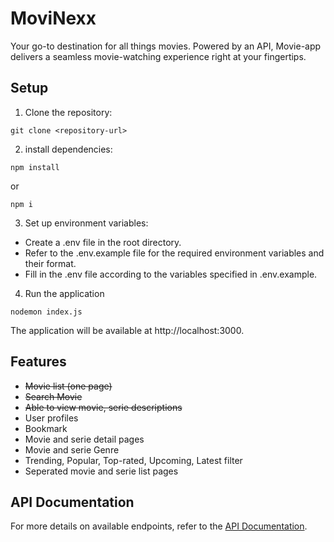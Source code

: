# MoviNexx

Your go-to destination for all things movies. Powered by an API, Movie-app delivers a seamless movie-watching experience right at your fingertips.

## Setup

1. Clone the repository:

```
git clone <repository-url>
```

2. install dependencies:

```
npm install
```

or

```
npm i
```

3. Set up environment variables:

- Create a .env file in the root directory.
- Refer to the .env.example file for the required environment variables and their format.
- Fill in the .env file according to the variables specified in .env.example.

4. Run the application

```
nodemon index.js
```

The application will be available at http://localhost:3000.

## Features

- ~~Movie list (one page)~~
- ~~Search Movie~~
- ~~Able to view movie, serie descriptions~~
- User profiles
- Bookmark
- Movie and serie detail pages
- Movie and serie Genre
- Trending, Popular, Top-rated, Upcoming, Latest filter
- Seperated movie and serie list pages

## API Documentation

For more details on available endpoints, refer to the [API Documentation](./docs/moviedb_api.md).
